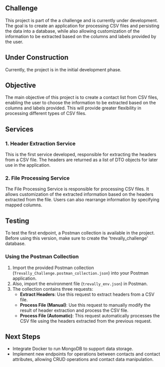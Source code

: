 ## Challenge

This project is part of the a challenge and is currently under development. The goal is to create an application for processing CSV files and persisting the data into a database, while also allowing customization of the information to be extracted based on the columns and labels provided by the user.

## Under Construction

Currently, the project is in the initial development phase. 
## Objective

The main objective of this project is to create a contact list from CSV files, enabling the user to choose the information to be extracted based on the columns and labels provided. This will provide greater flexibility in processing different types of CSV files.

## Services

### 1. Header Extraction Service

This is the first service developed, responsible for extracting the headers from a CSV file. The headers are returned as a list of DTO objects for later use in the application.

### 2. File Processing Service

The File Processing Service is responsible for processing CSV files. It allows customization of the extracted information based on the headers extracted from the file. Users can also rearrange information by specifying mapped columns.

## Testing

To test the first endpoint, a Postman collection is available in the project. Before using this version, make sure to create the 'trevally_challenge' database.

### Using the Postman Collection

1. Import the provided Postman collection (`Trevally_Challenge.postman_collection.json`) into your Postman application.
2. Also, import the environment file (`trevally_env.json`) in Postman.
3. The collection contains three requests:
    - **Extract Headers**: Use this request to extract headers from a CSV file.
    - **Process File (Manual)**: Use this request to manually modify the result of header extraction and process the CSV file.
    - **Process File (Automatic)**: This request automatically processes the CSV file using the headers extracted from the previous request.

## Next Steps

- Integrate Docker to run MongoDB to support data storage.
- Implement new endpoints for operations between contacts and contact attributes, allowing CRUD operations and contact data manipulation.
